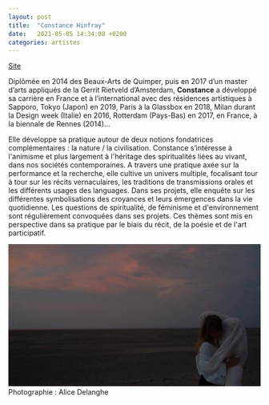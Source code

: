 ```yaml
---
layout: post
title:  "Constance Hinfray"
date:   2021-05-05 14:34:08 +0200
categories: artistes
---
```

[Site](http://cargocollective.com/ConstanceHinfray)

Diplômée en 2014 des Beaux-Arts de Quimper, puis en 2017 d’un master d’arts appliqués de la Gerrit Rietveld d’Amsterdam, **Constance** a développé sa carrière en France et à l’international avec des résidences artistiques à Sapporo, Tokyo (Japon) en 2019, Paris à la Glassbox en 2018, Milan durant la Design week (Italie) en 2016, Rotterdam (Pays-Bas) en 2017, en France, à la biennale de Rennes (2014)...  

Elle développe sa pratique autour de deux notions fondatrices complémentaires : la nature / la civilisation. Constance s’intéresse à l'animisme et plus largement à l'héritage des spiritualités liées au vivant, dans nos sociétés contemporaines. A travers une pratique axée sur la performance et la recherche, 
elle cultive un univers multiple, focalisant tour à tour sur les récits vernaculaires, les traditions de transmissions orales et les différents usages des languages. Dans ses projets, elle enquête sur les différentes symbolisations des croyances et leurs émergences dans la vie quotidienne. Les questions de spiritualité, de féminisme et d'environnement sont régulièrement convoquées dans ses projets. Ces thèmes sont mis en perspective dans sa pratique par le biais du récit, de la poésie et de l'art participatif.

![Constance Hinfray](/imgs/c_hinfray.jpg)  
Photographie : Alice Delanghe
